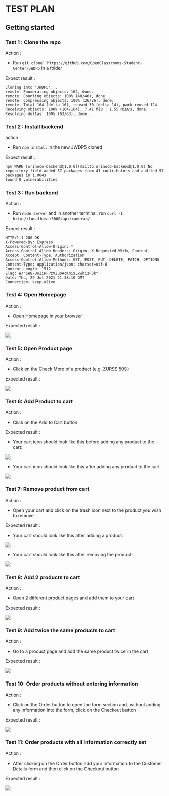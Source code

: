 # TEST PLAN

## Getting started

### Test 1 : Clone the repo

Action :  

- Run `git clone``https://github.com/OpenClassrooms-Student-Center/JWDP5` in a folder  


Expect result :

```
Cloning into 'JWDP5'...  
remote: Enumerating objects: 164, done.  
remote: Counting objects: 100% (40/40), done.  
remote: Compressing objects: 100% (26/26), done.  
remote: Total 164 (delta 16), reused 30 (delta 14), pack-reused 124  
Receiving objects: 100% (164/164), 7.41 MiB | 1.55 MiB/s, done.  
Resolving deltas: 100% (63/63), done.
```

### Test 2 : Install backend

action : 

- Run `npm install` in the new JWDP5 cloned  


Expect result :

```
npm WARN [orinoco-backend@1.0.0](mailto:orinoco-backend@1.0.0) No repository field.added 57 packages from 41 contributors and audited 57 packages in 1.004s  
found 0 vulnerabilities
```

### Test 3 : Run backend

Action :

- Run `node server` and in another terminal, run `curl -I` `http://localhost:3000/api/cameras/`



Expect result :

```
HTTP/1.1 200 OK  
X-Powered-By: Express  
Access-Control-Allow-Origin: *  
Access-Control-Allow-Headers: Origin, X-Requested-With, Content, Accept, Content-Type, Authorization  
Access-Control-Allow-Methods: GET, POST, PUT, DELETE, PATCH, OPTIONS  
Content-Type: application/json; charset=utf-8  
Content-Length: 1512  
ETag: W/"5e8-QoIiHFPzVZuoAcKni9LxwhisF3k"  
Date: Thu, 29 Jul 2021 21:38:10 GMT  
Connection: keep-alive
```

### Test 4: Open Homepage

Action :  

- Open [Homepage](https://agpa-88.github.io/OC_P5_AA/index.html) in your browser



Expected result :

![](2021-07-29-23-53-44-image.png)

### Test 5: Open Product page

Action :  

- Click on the Check More of a product (e.g. ZURSS 50S)



Expected result :

![](2021-07-30-09-48-55-image.png)



### Test 6: Add Product to cart

Action :

- Click on the Add to Cart button

Expected result :

- Your cart icon should look like this before adding any product to the cart:

![](2021-07-30-09-48-22-image.png)

- Your cart icon should look like this after adding any product to the cart

![](2021-07-30-09-47-49-image.png)



### Test 7: Remove product from cart

Action : 

- Open your cart and click on the trash icon next to the product you wish to remove

Expected result :

- Your cart should look like this after adding a product:

![](2021-07-30-09-50-15-image.png)

- Your cart should look like this after removing the product:

![](2021-07-30-09-50-57-image.png)

### Test 8: Add 2 products to cart

Action : 

- Open 2 different product pages and add them to your cart



Expected result :

![](2021-07-30-09-52-48-image.png)



### Test 9: Add twice the same products to cart

Action :

- Go to a product page and add the same product twice in the cart

Expected result :

![](2021-07-30-09-53-26-image.png)



### Test 10: Order products without entering information

Action : 

- Click on the Order button to open the form section and, without adding any information into the form, click on the Checkout button

Expected result :

![](2021-07-30-10-00-13-image.png)



### Test 11: Order products with all information correctly set

Action :

- After clicking on the Order button add your information to the Customer Details form and then click on the Checkout button

Expected result :

![](2021-07-30-09-58-12-image.png)
